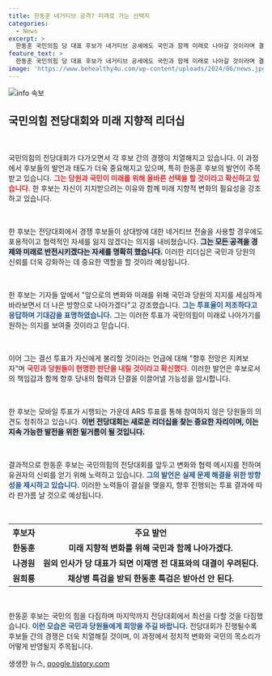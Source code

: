 ```yaml
---
title: 한동훈 네거티브 공격? 미래로 가는 선택지
categories:
  - News
excerpt: >
  한동훈 국민의힘 당 대표 후보가 네거티브 공세에도 국민과 함께 미래로 나아갈 것이라며 결선 투표 가능성을 언급했습니다. 그는 당원과 국민의 현명한 판단을 기대하며, 변화를 위한 투표 참여를 촉구했습니다. 
feature_text: >
  한동훈 국민의힘 당 대표 후보가 네거티브 공세에도 국민과 함께 미래로 나아갈 것이라며 결선 투표 가능성을 언급했습니다. 그는 당원과 국민의 현명한 판단을 기대하며, 변화를 위한 투표 참여를 촉구했습니다. 
image: 'https://www.behealthy4u.com/wp-content/uploads/2024/06/news.jpg'
---
```


<p><img src="https://www.behealthy4u.com/wp-content/uploads/2024/06/news.jpg" alt="info 속보" /></p>

<h2 data-ke-size="size26">국민의힘 전당대회와 미래 지향적 리더십</h2>

<p data-ke-size="size16">&nbsp;</p>

<p>국민의힘의 전당대회가 다가오면서 각 후보 간의 경쟁이 치열해지고 있습니다. 이 과정에서 후보들의 발언과 태도가 더욱 중요해지고 있으며, 특히 한동훈 후보의 발언이 주목받고 있습니다. <b><span style="color: #ee2323;">그는 당원과 국민이 미래를 위해 올바른 선택을 할 것이라고 확신하고 있습니다.</span></b> 한 후보는 자신이 지지받으려는 이유와 함께 미래 지향적 변화의 필요성을 강조하고 있습니다. </p>

<p data-ke-size="size16">&nbsp;</p>

<p>한 후보는 전당대회에서 경쟁 후보들이 상대방에 대한 네거티브 전술을 사용할 경우에도 포용적이고 협력적인 자세를 잃지 않겠다는 의지를 내비쳤습니다. <b><span style="background-color: #21538527;">그는 모든 공격을 경제와 미래로 반전시키겠다는 자세를 명확히 했습니다.</span></b> 이러한 리더십은 국민과 당원의 신뢰를 더욱 강화하는 데 중요한 역할을 할 것이라 예상됩니다. </p>

<p data-ke-size="size16">&nbsp;</p>

<p>한 후보는 기자들 앞에서 "앞으로의 변화와 미래를 위해 국민과 당원의 지지를 세심하게 바라보면서 더 나은 방향으로 나아가겠다"고 강조했습니다. <b><span style="color: #1a5490;">그는 투표율이 저조하다고 응답하며 기대감을 표명하였습니다.</span></b> 그는 이러한 투표가 국민의힘이 미래로 나아가기를 원하는 의지를 보여줄 것이라고 믿습니다.</p>

<p data-ke-size="size16">&nbsp;</p>

<p>이어 그는 결선 투표가 자신에게 불리할 것이라는 언급에 대해 "향후 전망은 지켜보자"며 <b><span style="color: #ee2323;">국민과 당원들이 현명한 판단을 내릴 것이라고 확신했다.</span></b> 이러한 발언은 후보로서의 책임감과 함께 향후 당내의 협력과 단결을 이끌어낼 가능성을 암시합니다. </p>

<p data-ke-size="size16">&nbsp;</p>

<p>한 후보는 모바일 투표가 시행되는 가운데 ARS 투표를 통해 참여하지 않은 당원들의 의견도 청취하고 있습니다. <b><span style="background-color: #21538527;">이번 전당대회는 새로운 리더십을 찾는 중요한 자리이며, 이는 지속 가능한 발전을 위한 밑거름이 될 것입니다.</span></b> </p>

<p data-ke-size="size16">&nbsp;</p>

<p>결과적으로 한동훈 후보는 국민의힘의 전당대회를 앞두고 변화와 협력 메시지를 전하며 유권자의 신뢰를 얻기 위해 노력하고 있습니다. <b><span style="color: #1a5490;">그의 발언은 실제 문제 해결을 위한 방향성을 제시하고 있습니다.</span></b> 이러한 노력들이 결실을 맺을지, 향후 진행되는 투표 결과에 따라 판가름 날 것으로 예상됩니다.</p>

<p data-ke-size="size16">&nbsp;</p>

<table style="width:100%;">
  <tr>
    <th style="text-align: center;">후보자</th>
    <th style="text-align: center;">주요 발언</th>
  </tr>
  <tr>
    <td style="text-align: center; height: 17px;"><b>한동훈</b></td>
    <td style="text-align: center; height: 17px;"><b>미래 지향적 변화를 위해 국민과 함께 나아가겠다.<b></td>
  </tr>
  <tr>
    <td style="text-align: center; height: 17px;"><b>나경원</b></td>
    <td style="text-align: center; height: 17px;"><b>원외 인사가 당 대표가 되면 이재명 전 대표와의 대결이 우려된다.</b></td>
  </tr>
  <tr>
    <td style="text-align: center; height: 17px;"><b>원희룡</b></td>
    <td style="text-align: center; height: 17px;"><b>채상병 특검을 받되 한동훈 특검은 받아선 안 된다.</b></td>
  </tr>
</table>

<p data-ke-size="size16">&nbsp;</p>

<p>한동훈 후보는 국민의 힘을 다짐하며 마지막까지 전당대회에서 최선을 다할 것을 다짐했습니다. <b><span style="color: #1a5490;">이런 모습은 국민과 당원들에게 희망을 주길 바랍니다.</span></b> 전당대회가 진행될수록 후보들 간의 경쟁은 더욱 치열해질 것이며, 이 과정에서 정치적 변화와 국민의 목소리가 어떻게 반영될지 주목됩니다.</p>
생생한 뉴스, <a href="https://qoogle.tistory.com" rel="dofollow">qoogle.tistory.com</a>


